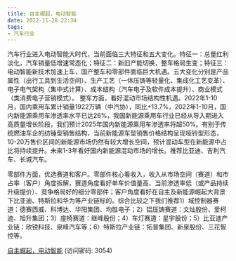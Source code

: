 ```yaml
---
title: 自主崛起，电动智能
date: 2022-11-28 22:34
tags:
- 汽车行业
---
```

汽车行业进入电动智能大时代，当前面临三大特征和五大变化。特征一：总量红利淡化，汽车销量低增速常态化；特征二：新旧产能切换，整车格局生变；特征三：电动智能新技术加速上车，国产整车和零部件面临巨大机遇。五大变化分别是产品属性（出行工具到生活空间）、生产工艺（一体压铸等轻量化、集成化工艺变革）、电子电气架构（集中式计算）、成本结构（汽车电子及软件成本提升）、商业模式（类消费电子营销模式）。
整车方面，看好混动市场结构性机遇。2022年1-10月，国内乘用车累计销量1922万辆（中汽协），同比+13.7%，2022年1-10月，国内新能源乘用车渗透率水平已达26%，我国新能源乘用车行业已经从导入期进入高质量增长阶段，我们预计2025年国内新能源乘用车渗透率将超50%。有别于传统燃油车企的纺锤型销售结构，当前新能源车型销售价格结构呈现哑铃型形态，10-20万售价区间的新能源市场仍然有较大增长空间，预计混动车型在新能源中占比将持续提升。未来1-3年看好国内新能源混动市场的增长。推荐比亚迪、吉利汽车、长城汽车。
<!-- more -->
零部件方面，优选赛道和客户。零部件核心看收入，收入从市场空间（赛道）和市占率（客户）角度拆解，赛道角度看好单车价值量高、当前渗透率低（或产品持续升级提价）、竞争格局好的细分零部件；客户角度看好在自主及新能源崛起大背景下比亚迪、特斯拉和华为等产业链标的。综合比较之下我们推荐1）域控制器赛道：德赛西威、科博达、华阳集团、均胜电子；2）铝压铸赛道：文灿股份、爱柯迪、旭升集团；3）座椅赛道：继峰股份；4）车灯赛道：星宇股份；5）比亚迪产业链：欣锐科技、泉峰汽车等；6）特斯拉产业链：拓普集团、新泉股份、三花智控等。

[自主崛起，电动智能](https://url12.ctfile.com/f/3948612-735512820-fe77e5?p=3054)
(访问密码: 3054)
